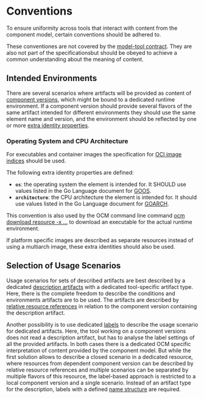 # Conventions

To ensure uniformity across tools that interact with content from the component model,
certain conventions should be adhered to.

These conventiones are not covered by the [model-tool contract](../05-guidelines/02-contract.md#model-contract).
They are also not part of the specificationsbut should be obeyed
to achieve a common understanding about the meaning of content.

## Intended Environments

There are several scenarios where artifacts will be provided as content of [component versions](./02-elements-toplevel.md#components-and-component-versions), which might be bound to a dedicated runtime environment. If a component version should provide several flavors of the same artifact intended for different environments they should use the same element name and version, and the environment should be reflected by one or more [extra identity properties](./03-elements-sub.md#identifiers).

### Operating System and CPU Architecture

For executables and container images the specification for [OCI image indices](https://github.com/opencontainers/image-spec/blob/main/image-index.md#image-index-property-descriptions) should be used.

The following extra identity properties are defined:

- **`os`**: the operating system the element is intended for. It SHOULD use values listed in the Go Language document for [GOOS](https://go.dev/doc/install/source#environment).
- **`architecture`**: the CPU architecture the element is intended for. It should use values listed in the Go Language document for [GOARCH](https://go.dev/doc/install/source#environment).

This convention is also used by the OCM command line command [ocm download resource -x ...](https://github.com/open-component-model/ocm/blob/main/docs/reference/ocm_download_resources.md) to download an executable for the actual runtime environment.

If platform specific images are described as separate resources instead of using a multiarch image, these extra identities should also be used.

## Selection of Usage Scenarios

Usage scenarios for sets of described artifacts are best described by a dedicated [description artifacts](../../specification/contract/README.md#how-does-it-look-like-in-the-open-component-model) with a dedicated tool-specific artifact type. Here, there is the complete freedom to describe the conditions and environments artifacts are to be used. The artifacts are described by [relative resource references](../05-guidelines/03-references.md#relative-artifact-references) in relation to the component version containing the description artifact.

Another possibility is to use dedicated [labels](./03-elements-sub.md#labels) to describe the usage scenario for dedicated artifacts. Here, the tool working on a component versions does not read a description artifact, but has to analyse the label settings of all the provided artifacts. In both cases there is a dedicated OCM specific interpretation of content provided by the component model. But while the first solution allows to describe a closed scenario in a dedicated resource, where resources from dependent component version can be described by relative resource references and multiple scenarios can be separated by multiple flavors of this resource, the label-based approach is restricted to a local component version and a single scenario. Instead of an artifact type for the description, labels with a defined [name structure](./03-elements-sub.md#labels) are required.

